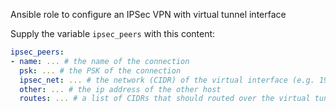 Ansible role to configure an IPSec VPN with virtual tunnel interface

Supply the variable `ipsec_peers` with this content:

```yaml
ipsec_peers:
- name: ... # the name of the connection
  psk: ... # the PSK of the connection
  ipsec_net: ... # the network (CIDR) of the virtual interface (e.g. 192.168.44.5/30)
  other: ... # the ip address of the other host
  routes: ... # a list of CIDRs that should routed over the virtual tunnel interface
```
